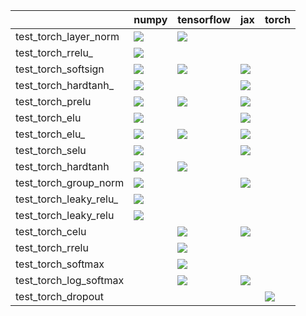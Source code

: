|                        | numpy                                                                                                                                                                              | tensorflow                                                                                                                                                                             | jax                                                                                                                                                                                    | torch                                                                                                                                                              |
|:-----------------------|:-----------------------------------------------------------------------------------------------------------------------------------------------------------------------------------|:---------------------------------------------------------------------------------------------------------------------------------------------------------------------------------------|:---------------------------------------------------------------------------------------------------------------------------------------------------------------------------------------|:-------------------------------------------------------------------------------------------------------------------------------------------------------------------|
| test_torch_layer_norm  | <a href="https://github.com/unifyai/ivy/actions/runs/3607646325" rel="noopener noreferrer" target="_blank"><img src=https://img.shields.io/badge/-failure-red></a>                 | <a href="https://github.com/unifyai/ivy/actions/runs/3607646325" rel="noopener noreferrer" target="_blank"><img src=https://img.shields.io/badge/-failure-red></a>                     |                                                                                                                                                                                        |                                                                                                                                                                    |
| test_torch_rrelu_      | <a href="https://github.com/unifyai/ivy/actions/runs/3602396621" rel="noopener noreferrer" target="_blank"><img src=https://img.shields.io/badge/-failure-red></a>                 |                                                                                                                                                                                        |                                                                                                                                                                                        |                                                                                                                                                                    |
| test_torch_softsign    | <a href="https://github.com/unifyai/ivy/actions/runs/3602396621" rel="noopener noreferrer" target="_blank"><img src=https://img.shields.io/badge/-success-success></a>             | <a href="https://github.com/unifyai/ivy/actions/runs/3602396621" rel="noopener noreferrer" target="_blank"><img src=https://img.shields.io/badge/-success-success></a>                 | <a href="https://github.com/unifyai/ivy/actions/runs/3602396621" rel="noopener noreferrer" target="_blank"><img src=https://img.shields.io/badge/-success-success></a>                 |                                                                                                                                                                    |
| test_torch_hardtanh_   | <a href="https://github.com/unifyai/ivy/actions/runs/3602396621" rel="noopener noreferrer" target="_blank"><img src=https://img.shields.io/badge/-success-success></a>             |                                                                                                                                                                                        | <a href="https://github.com/unifyai/ivy/actions/runs/3602396621" rel="noopener noreferrer" target="_blank"><img src=https://img.shields.io/badge/-failure-red></a>                     |                                                                                                                                                                    |
| test_torch_prelu       | <a href="https://github.com/unifyai/ivy/actions/runs/3602396621" rel="noopener noreferrer" target="_blank"><img src=https://img.shields.io/badge/-success-success></a>             | <a href="https://github.com/unifyai/ivy/actions/runs/3602396621" rel="noopener noreferrer" target="_blank"><img src=https://img.shields.io/badge/-success-success></a>                 | <a href="https://github.com/unifyai/ivy/actions/runs/3602396621" rel="noopener noreferrer" target="_blank"><img src=https://img.shields.io/badge/-success-success></a>                 |                                                                                                                                                                    |
| test_torch_elu         | <a href="https://github.com/unifyai/ivy/actions/runs/3602396621" rel="noopener noreferrer" target="_blank"><img src=https://img.shields.io/badge/-success-success></a>             |                                                                                                                                                                                        | <a href="https://github.com/unifyai/ivy/actions/runs/3602396621" rel="noopener noreferrer" target="_blank"><img src=https://img.shields.io/badge/-failure-red></a>                     |                                                                                                                                                                    |
| test_torch_elu_        | <a href="https://github.com/unifyai/ivy/actions/runs/3602396621" rel="noopener noreferrer" target="_blank"><img src=https://img.shields.io/badge/-failure-red></a>                 | <a href="https://github.com/unifyai/ivy/actions/runs/3602396621" rel="noopener noreferrer" target="_blank"><img src=https://img.shields.io/badge/-failure-red></a>                     | <a href="https://github.com/unifyai/ivy/actions/runs/3602396621" rel="noopener noreferrer" target="_blank"><img src=https://img.shields.io/badge/-failure-red></a>                     |                                                                                                                                                                    |
| test_torch_selu        | <a href="https://github.com/unifyai/ivy/actions/runs/3602396621" rel="noopener noreferrer" target="_blank"><img src=https://img.shields.io/badge/-failure-red></a>                 |                                                                                                                                                                                        | <a href="https://github.com/unifyai/ivy/actions/runs/3602396621" rel="noopener noreferrer" target="_blank"><img src=https://img.shields.io/badge/-failure-red></a>                     |                                                                                                                                                                    |
| test_torch_hardtanh    | <a href="https://github.com/unifyai/ivy/actions/runs/3602396621" rel="noopener noreferrer" target="_blank"><img src=https://img.shields.io/badge/-failure-red></a>                 | <a href="https://github.com/unifyai/ivy/actions/runs/3602396621" rel="noopener noreferrer" target="_blank"><img src=https://img.shields.io/badge/-failure-red></a>                     |                                                                                                                                                                                        |                                                                                                                                                                    |
| test_torch_group_norm  | <a href="https://github.com/unifyai/ivy/actions/runs/3602947825" rel="noopener noreferrer" target="_blank"><img src=https://img.shields.io/badge/-failure-red></a>                 |                                                                                                                                                                                        | <a href="https://github.com/unifyai/ivy/actions/runs/3607646325" rel="noopener noreferrer" target="_blank"><img src=https://img.shields.io/badge/-failure-red></a>                     |                                                                                                                                                                    |
| test_torch_leaky_relu_ | <a href="https://github.com/unifyai/ivy/actions/runs/3620694756/jobs/6103264163" rel="noopener noreferrer" target="_blank"><img src=https://img.shields.io/badge/-failure-red></a> |                                                                                                                                                                                        |                                                                                                                                                                                        |                                                                                                                                                                    |
| test_torch_leaky_relu  | <a href="https://github.com/unifyai/ivy/actions/runs/3620694756/jobs/6103259671" rel="noopener noreferrer" target="_blank"><img src=https://img.shields.io/badge/-failure-red></a> |                                                                                                                                                                                        |                                                                                                                                                                                        |                                                                                                                                                                    |
| test_torch_celu        |                                                                                                                                                                                    | <a href="https://github.com/unifyai/ivy/actions/runs/3602396621" rel="noopener noreferrer" target="_blank"><img src=https://img.shields.io/badge/-failure-red></a>                     | <a href="https://github.com/unifyai/ivy/actions/runs/3602396621" rel="noopener noreferrer" target="_blank"><img src=https://img.shields.io/badge/-failure-red></a>                     |                                                                                                                                                                    |
| test_torch_rrelu       |                                                                                                                                                                                    | <a href="https://github.com/unifyai/ivy/actions/runs/3602396621" rel="noopener noreferrer" target="_blank"><img src=https://img.shields.io/badge/-failure-red></a>                     |                                                                                                                                                                                        |                                                                                                                                                                    |
| test_torch_softmax     |                                                                                                                                                                                    | <a href="https://github.com/unifyai/ivy/actions/runs/3620694756/jobs/6103274180" rel="noopener noreferrer" target="_blank"><img src=https://img.shields.io/badge/-success-success></a> |                                                                                                                                                                                        |                                                                                                                                                                    |
| test_torch_log_softmax |                                                                                                                                                                                    | <a href="https://github.com/unifyai/ivy/actions/runs/3620694756/jobs/6103271346" rel="noopener noreferrer" target="_blank"><img src=https://img.shields.io/badge/-success-success></a> | <a href="https://github.com/unifyai/ivy/actions/runs/3620694756/jobs/6103251283" rel="noopener noreferrer" target="_blank"><img src=https://img.shields.io/badge/-success-success></a> |                                                                                                                                                                    |
| test_torch_dropout     |                                                                                                                                                                                    |                                                                                                                                                                                        |                                                                                                                                                                                        | <a href="https://github.com/unifyai/ivy/actions/runs/3594922544" rel="noopener noreferrer" target="_blank"><img src=https://img.shields.io/badge/-failure-red></a> |